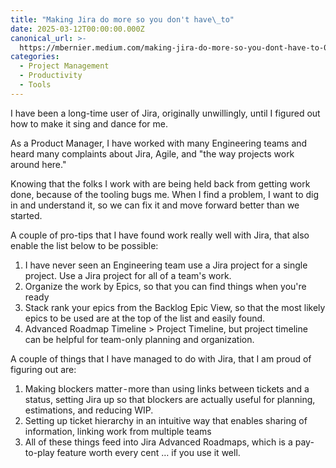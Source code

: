 ```yaml
---
title: "Making Jira do more so you don't have\_to"
date: 2025-03-12T00:00:00.000Z
canonical_url: >-
  https://mbernier.medium.com/making-jira-do-more-so-you-dont-have-to-0dd06c32b5f9
categories:
  - Project Management
  - Productivity
  - Tools
---
```


I have been a long-time user of Jira, originally unwillingly, until I figured out how to make it sing and dance for me.

As a Product Manager, I have worked with many Engineering teams and heard many complaints about Jira, Agile, and "the way projects work around here." 

Knowing that the folks I work with are being held back from getting work done, because of the tooling bugs me. When I find a problem, I want to dig in and understand it, so we can fix it and move forward better than we started. 

A couple of pro-tips that I have found work really well with Jira, that also enable the list below to be possible:

1. I have never seen an Engineering team use a Jira project for a single project. Use a Jira project for all of a team's work.
2. Organize the work by Epics, so that you can find things when you're ready
3. Stack rank your epics from the Backlog Epic View, so that the most likely epics to be used are at the top of the list and easily found.
4. Advanced Roadmap Timeline > Project Timeline, but project timeline can be helpful for team-only planning and organization. 

A couple of things that I have managed to do with Jira, that I am proud of figuring out are:

1. Making blockers matter - more than using links between tickets and a status, setting Jira up so that blockers are actually useful for planning, estimations, and reducing WIP.
2. Setting up ticket hierarchy in an intuitive way that enables sharing of information, linking work from multiple teams 
3. All of these things feed into Jira Advanced Roadmaps, which is a pay-to-play feature worth every cent … if you use it well.
